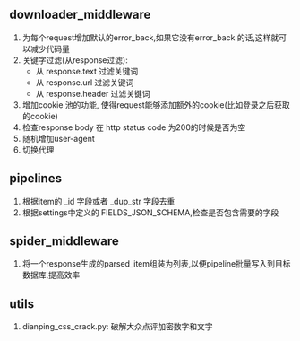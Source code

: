 downloader_middleware
-------------------
1. 为每个request增加默认的error_back,如果它没有error_back 的话,这样就可以减少代码量
2. 关键字过滤(从response过滤):
    * 从 response.text 过滤关键词
    * 从 response.url 过滤关键词
    * 从 response.header 过滤关键词
3. 增加cookie 池的功能, 使得request能够添加额外的cookie(比如登录之后获取的cookie)
4. 检查response body 在 http status code 为200的时候是否为空
5. 随机增加user-agent
6. 切换代理

pipelines
-------------------
1. 根据item的 _id 字段或者 _dup_str 字段去重
2. 根据settings中定义的 FIELDS_JSON_SCHEMA,检查是否包含需要的字段

spider_middleware
-------------------
1. 将一个response生成的parsed_item组装为列表,以便pipeline批量写入到目标数据库,提高效率

utils
-------------------
1. dianping_css_crack.py: 破解大众点评加密数字和文字
